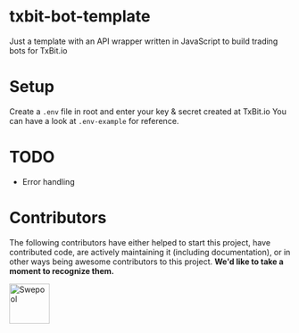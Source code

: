 # txbit-bot-template
Just a template with an API wrapper written in JavaScript to build trading bots for TxBit.io

# Setup
Create a `.env` file in root and enter your key & secret created at TxBit.io
You can have a look at `.env-example` for reference.


# TODO
- Error handling

# Contributors

The following contributors have either helped to start this project, have contributed
code, are actively maintaining it (including documentation), or in other ways
being awesome contributors to this project. **We'd like to take a moment to recognize them.**

[<img src="https://avatars.githubusercontent.com/u/36674091?v=4?size=72" alt="Swepool" width="72">](https://github.com/Swepool)